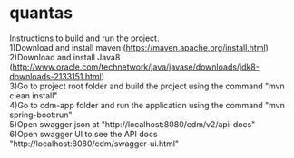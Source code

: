 # quantas
Instructions to build and run the project.  
1)Download and install maven (https://maven.apache.org/install.html)  
2)Download and install Java8 (http://www.oracle.com/technetwork/java/javase/downloads/jdk8-downloads-2133151.html)  
3)Go to project root folder and build the project using the command "mvn clean install"  
4)Go to cdm-app folder and run the application using the command "mvn spring-boot:run"  
5)Open swagger json at "http://localhost:8080/cdm/v2/api-docs"  
6)Open swagger UI to see the API docs "http://localhost:8080/cdm/swagger-ui.html"  
